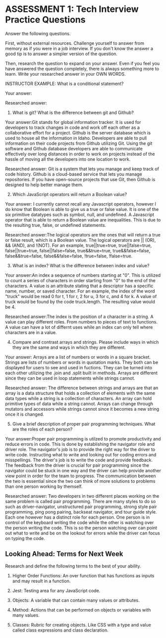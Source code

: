 # ASSESSMENT 1: Tech Interview Practice Questions

Answer the following questions.

First, without external resources. Challenge yourself to answer from memory as if you were in a job interview. If you don't know the answer a good tip is to answer a simpler version of the question.

Then, research the question to expand on your answer. Even if you feel you have answered the question completely, there is always something more to learn. Write your researched answer in your OWN WORDS.

INSTRUCTOR EXAMPLE: What is a conditional statement?

Your answer:

Researched answer:

1. What is git? What is the difference between git and Github?

Your answer:Git stands for global information tracker. It is used for developers to track changes in code and work off each other as a collaborative effort for a project. Github is the server database which is used to house all the information in Idaho. Developers are able to pull information on their code projects from Github utilizing Git. Using the git software and Github database developers are able to communicate effectively over long distances in order to work on projects instead of the hassle of moving all the developers into one location to work.

Researched answer: Git is a system that lets you manage and keep track of code history. Github is a cloud-based service that lets you manage repositories. If you have open-source projects that use Git, then Github is designed to help better manage them.

2. Which JavaScript operators will return a Boolean value?

Your answer: I currently cannot recall any Javascript operators, however I do know that Boolean is able to give us a true or false value. It is one of the six primitive datatypes such as symbol, null, and undefined. A Javascript operator that is able to return a Boolean value are inequalities. This is due to the resulting true, false, or undefined statements.

Researched answer:The logical operators are the ones that will return a true or false result, which is a Boolean value. The logical operators are || (OR), && (AND), and !(NOT). For an example, true||true=true, true||false=true, false||true=true, false||false=false, true&&true=true, true&&false=false, false&&true=false, false&&false=false, !true=false, !false=true.

3. What is an index? What is the difference between index and value?

Your answer:An index a sequence of numbers starting at "0". This is utilized to count a series of characters in order starting from "0" to the end of the characters. A value is an attribute stating that a descriptor has a specific name, number, or saved character. For an example, the index of the word "truck" would be read 0 for t, 1 for r, 2 for u, 3 for c, and 4 for k. A value of truck would be found by the code truck.length. The resulting value would be 4. 

Researched answer:The index is the position of a character in a string. A value can play different roles. From numbers to pieces of text to functions. A value can have a lot of differnt uses while an index can only tell where characters are in a value.

4. Compare and contrast arrays and strings. Please include ways in which they are the same and ways in which they are different.

Your answer: Arrays are a list of numbers or words in a square bracket. Strings are lists of numbers or words in quotation marks. They both can be displayed for users to see and used in fuctions. They can be turned into each other utilizing the .join and .split built in methods. Arrays are different since they can be used in loop statements while strings cannot. 

Researched answer: The difference between strings and arrays are that an array is a data structure that holds a collection of elements with the same data types while a string is a collection of characters. An array can hold primitive types of data while a string cannot. Arrays can change through mutators and accessors while strings cannot since it becomes a new string once it is changed.

5. Give a brief description of proper pair programming techniques. What are the roles of each person?

Your answer:Proper pair programming is utilzed to promote productivity and reduce errors in code. This is done by establishing the navigator role and driver role. The navigator's job is to provide the right way for the driver to write code. Instructing what to write and looking out for coding errors and misspellings. The driver's job is to write the code and provide feedback. The feedback from the driver is crucial for pair programming since the navigator could be stuck in one way and the driver can help provide another view point in order for the team to progress. The communication between the two is essential since the two can think of more solutions to problems than one person working by themself.

Researched answer: Two developers in two different places working on the same problem is called pair programming. There are many styles to do so such as driver-navigator, unstructured pair programming, strong style pair programming, ping pong pairing, backseat navigator, and tour guide style. Each one however has a distinct role for each person. One person is in control of the keyboard writing the code while the other is watching over the person writing the code. This is so the person watching over can point out what to write and be on the lookout for errors while the driver can focus on typing the code.

## Looking Ahead: Terms for Next Week

Research and define the following terms to the best of your ability.

1. Higher Order Functions: An over function that has functions as inputs and may result in a function.

2. Jest: Testing area for any JavaScript code.

3. Objects: A variable that can contain many values or attributes.

4. Method: Actions that can be performed on objects or variables with many values.

5. Classes: Rubric for creating objects. Like CSS with a type and value called class expressions and class declaration.

